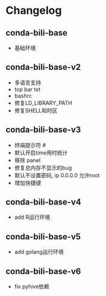 # Changelog

## conda-bili-base
+ 基础环境

## conda-bili-base-v2
+ 多语言支持
+ top bar txt
+ bashrc
+ 修复LD_LIBRARY_PATH
+ 修复SHELL和时区


## conda-bili-base-v3
+ 终端提示符 #
+ 默认开启time用时统计
+ 移除 panel
+ 修复总内存不显示的bug
+ 默认不设置密码, ip 0.0.0.0 允许root
+ 增加快捷键


## conda-bili-base-v4
+ add R运行环境

## conda-bili-base-v5
+ add golang运行环境
## conda-bili-base-v6
+ fix pyhive依赖
